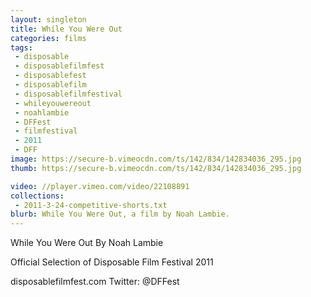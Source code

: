 ```yaml
---
layout: singleton
title: While You Were Out
categories: films
tags:
 - disposable
 - disposablefilmfest
 - disposablefest
 - disposablefilm
 - disposablefilmfestival
 - whileyouwereout
 - noahlambie
 - DFFest
 - filmfestival
 - 2011
 - DFF
image: https://secure-b.vimeocdn.com/ts/142/834/142834036_295.jpg
thumb: https://secure-b.vimeocdn.com/ts/142/834/142834036_295.jpg

video: //player.vimeo.com/video/22108891
collections:
 - 2011-3-24-competitive-shorts.txt
blurb: While You Were Out, a film by Noah Lambie.
---
```


While You Were Out
By Noah Lambie

Official Selection of Disposable Film Festival 2011

disposablefilmfest.com
Twitter: @DFFest